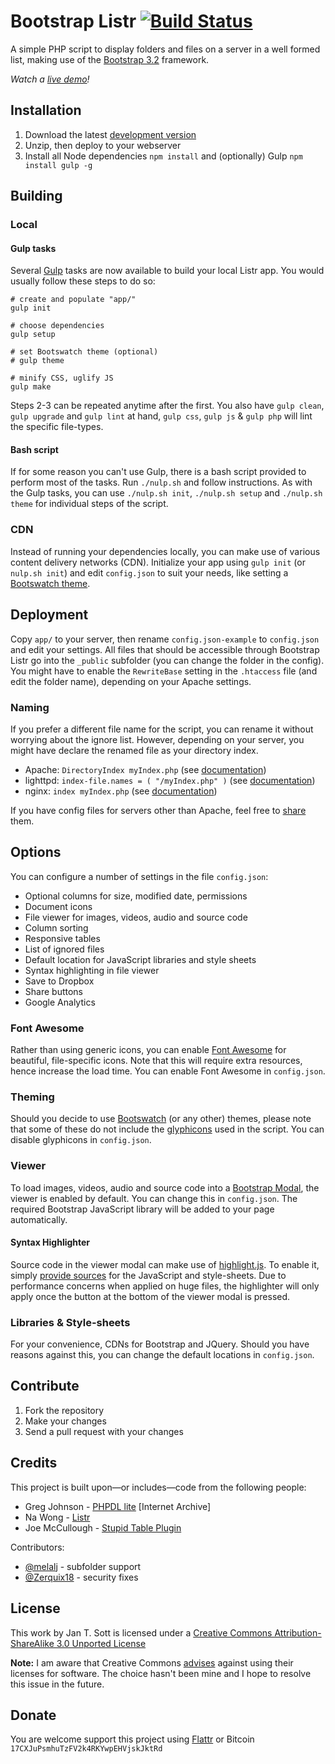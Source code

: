 # Bootstrap Listr [![Build Status](https://travis-ci.org/idleberg/Bootstrap-Listr.svg?branch=2.0-dev)](https://travis-ci.org/idleberg/Bootstrap-Listr)

A simple PHP script to display folders and files on a server in a well formed list, making use of the [Bootstrap 3.2](http://getbootstrap.com) framework.

*Watch a [live demo](http://demo.idleberg.com/Bootstrap-Listr-2.0-dev/)!*

## Installation

1. Download the latest [development version](https://github.com/idleberg/Bootstrap-Listr/archive/2.0-dev.zip)
2. Unzip, then deploy to your webserver
3. Install all Node dependencies `npm install` and (optionally) Gulp `npm install gulp -g` 

## Building

### Local

#### Gulp tasks

Several [Gulp](http://gulpjs.com/) tasks are now available to build your local Listr app. You would usually follow these steps to do so:

    # create and populate "app/"
    gulp init

    # choose dependencies
    gulp setup

    # set Bootswatch theme (optional)
    # gulp theme

    # minify CSS, uglify JS
    gulp make

Steps 2-3 can be repeated anytime after the first. You also have `gulp clean`, `gulp upgrade` and `gulp lint` at hand, `gulp css`, `gulp js` & `gulp php` will lint the specific file-types.

#### Bash script

If for some reason you can't use Gulp, there is a bash script provided to perform most of the tasks. Run `./nulp.sh` and follow instructions. As with the Gulp tasks, you can use `./nulp.sh init`, `./nulp.sh setup` and `./nulp.sh theme` for individual steps of the script.

### CDN

Instead of running your dependencies locally, you can make use of various content delivery networks (CDN). Initialize your app using `gulp init` (or `nulp.sh init`) and edit `config.json` to suit your needs, like setting a [Bootswatch theme](#theming).

## Deployment

Copy `app/` to your server, then rename `config.json-example` to `config.json` and edit your settings. All files that should be accessible through Bootstrap Listr go into the `_public` subfolder (you can change the folder in the config). You might have to enable the `RewriteBase` setting in the `.htaccess` file (and edit the folder name), depending on your Apache settings.

### Naming

If you prefer a different file name for the script, you can rename it without worrying about the ignore list. However, depending on your server, you might have declare the renamed file as your directory index.

* Apache: `DirectoryIndex myIndex.php` (see [documentation](http://httpd.apache.org/docs/2.2/mod/mod_dir.html))
* lighttpd: `index-file.names = ( "/myIndex.php" )` (see [documentation](http://redmine.lighttpd.net/projects/1/wiki/Docs_ModDirlisting))
* nginx: `index myIndex.php` (see [documentation](http://nginx.org/en/docs/http/ngx_http_index_module.html))

If you have config files for servers other than Apache, feel free to [share](#contribute) them.

## Options

You can configure a number of settings in the file `config.json`:

* Optional columns for size, modified date, permissions
* Document icons
* File viewer for images, videos, audio and source code
* Column sorting
* Responsive tables
* List of ignored files
* Default location for JavaScript libraries and style sheets
* Syntax highlighting in file viewer
* Save to Dropbox
* Share buttons
* Google Analytics

### Font Awesome

Rather than using generic icons, you can enable [Font Awesome](http://fortawesome.github.io/Font-Awesome/) for beautiful, file-specific icons. Note that this will require extra resources, hence increase the load time. You can enable Font Awesome in `config.json`.

### Theming

Should you decide to use [Bootswatch](http://bootswatch.com/) (or any other) themes, please note that some of these do not include the [glyphicons](http://getbootstrap.com/components/#glyphicons) used in the script. You can disable glyphicons in `config.json`.

### Viewer

To load images, videos, audio and source code into a [Bootstrap Modal](http://getbootstrap.com/javascript/#modals), the viewer is enabled by default. You can change this in `config.json`. The required Bootstrap JavaScript library will be added to your page automatically.

#### Syntax Highlighter

Source code in the viewer modal can make use of [highlight.js](http://highlightjs.org/). To enable it, simply [provide sources](http://cdnjs.com/libraries/highlight.js/) for the JavaScript and style-sheets. Due to performance concerns when applied on huge files, the highlighter will only apply once the button at the bottom of the viewer modal is pressed.

### Libraries & Style-sheets

For your convenience, CDNs for Bootstrap and JQuery. Should you have reasons against this, you can change the default locations in `config.json`.

## Contribute

1. Fork the repository
2. Make your changes
3. Send a pull request with your changes

## Credits

This project is built upon—or includes—code from the following people:

* Greg Johnson - [PHPDL lite](http://web.archive.org/web/20130920165711/http://greg-j.com/phpdl/) [Internet Archive]
* Na Wong - [Listr](http://nadesign.net/listr/)
* Joe McCullough - [Stupid Table Plugin](http://joequery.github.io/Stupid-Table-Plugin/)

Contributors:

* [@melalj](https://github.com/melalj) - subfolder support
* [@Zerquix18](https://github.com/Zerquix18) - security fixes

## License

This work by Jan T. Sott is licensed under a [Creative Commons Attribution-ShareAlike 3.0 Unported License](http://creativecommons.org/licenses/by-sa/3.0/deed.en_US)

__Note:__ I am aware that Creative Commons [advises](http://wiki.creativecommons.org/FAQ#Can_I_apply_a_Creative_Commons_license_to_software.3F) against using their licenses for software. The choice hasn't been mine and I hope to resolve this issue in the future.

## Donate

You are welcome support this project using [Flattr](https://flattr.com/submit/auto?user_id=idleberg&url=https://github.com/idleberg/Bootstrap-Listr) or Bitcoin `17CXJuPsmhuTzFV2k4RKYwpEHVjskJktRd`
